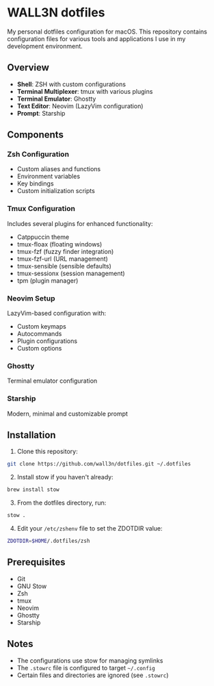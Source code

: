 # WALL3N dotfiles

My personal dotfiles configuration for macOS. This repository contains configuration files for various tools and applications I use in my development environment.

## Overview

- **Shell**: ZSH with custom configurations
- **Terminal Multiplexer**: tmux with various plugins
- **Terminal Emulator**: Ghostty
- **Text Editor**: Neovim (LazyVim configuration)
- **Prompt**: Starship

## Components

### Zsh Configuration
- Custom aliases and functions
- Environment variables
- Key bindings
- Custom initialization scripts

### Tmux Configuration
Includes several plugins for enhanced functionality:
- Catppuccin theme
- tmux-floax (floating windows)
- tmux-fzf (fuzzy finder integration)
- tmux-fzf-url (URL management)
- tmux-sensible (sensible defaults)
- tmux-sessionx (session management)
- tpm (plugin manager)

### Neovim Setup
LazyVim-based configuration with:
- Custom keymaps
- Autocommands
- Plugin configurations
- Custom options

### Ghostty
Terminal emulator configuration

### Starship
Modern, minimal and customizable prompt

## Installation

1. Clone this repository:
```bash
git clone https://github.com/wall3n/dotfiles.git ~/.dotfiles
```

2. Install stow if you haven't already:
```bash
brew install stow
```

3. From the dotfiles directory, run:
```bash
stow .
```

4. Edit your `/etc/zshenv` file to set the ZDOTDIR value:
```bash
ZDOTDIR=$HOME/.dotfiles/zsh
```

## Prerequisites

- Git
- GNU Stow
- Zsh
- tmux
- Neovim
- Ghostty
- Starship

## Notes

- The configurations use stow for managing symlinks
- The `.stowrc` file is configured to target `~/.config`
- Certain files and directories are ignored (see `.stowrc`)
